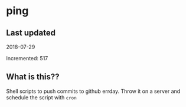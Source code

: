 # ping

## Last updated
2018-07-29

Incremented: 517

## What is this??
Shell scripts to push commits to github errday. Throw it on a server and schedule the script with `cron`
